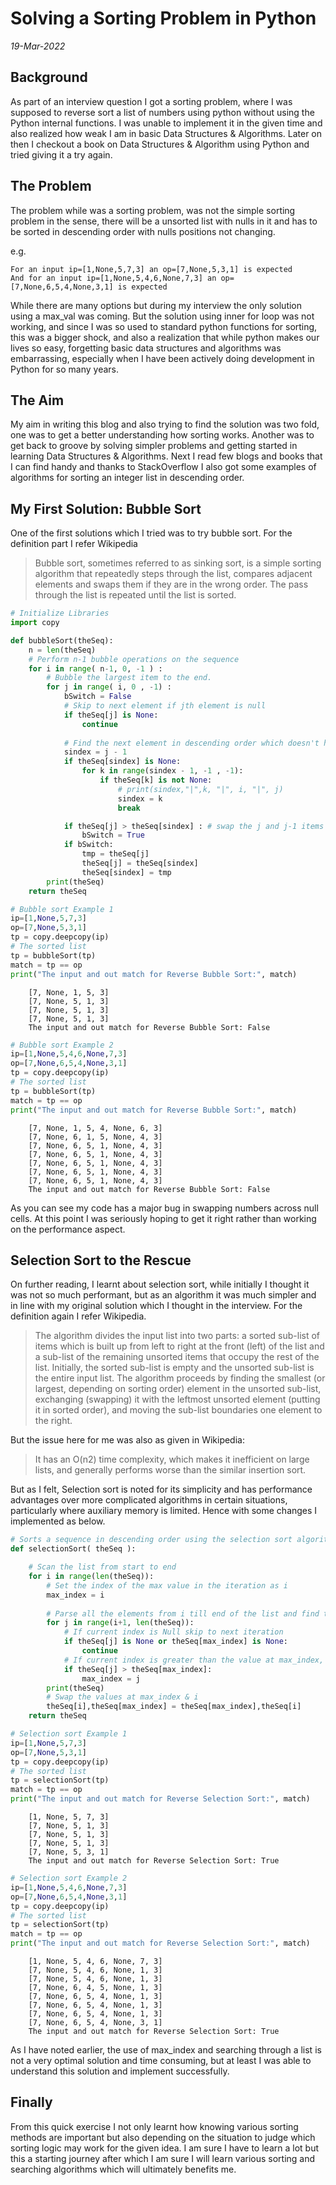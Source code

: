 # Solving a Sorting Problem in Python

_19-Mar-2022_

## Background

As part of an interview question I got a sorting problem, where I was supposed to reverse sort a list of numbers using python without using the Python internal functions. I was unable to implement it in the given time and also realized how weak I am in basic Data Structures & Algorithms.
Later on then I checkout a book on Data Structures & Algorithm using Python and tried giving it a try again.

## The Problem

The problem while was a sorting problem, was not the simple sorting problem in the sense, there will be a unsorted list with nulls in it and has to be sorted in descending order with nulls positions not changing.

e.g.
```
For an input ip=[1,None,5,7,3] an op=[7,None,5,3,1] is expected
And for an input ip=[1,None,5,4,6,None,7,3] an op=[7,None,6,5,4,None,3,1] is expected 
```

While there are many options but during my interview the only solution using a max_val was coming. But the solution using inner for loop was not working, and since I was so used to standard python functions for sorting, this was a bigger shock, and also a realization that while python makes our lives so easy, forgetting basic data structures and algorithms was embarrassing, especially when I have been actively doing development in Python for so many years.

## The Aim

My aim in writing this blog and also trying to find the solution was two fold, one was to get a better understanding how sorting works. Another was to get back to groove by solving simpler problems and getting started in learning Data Structures & Algorithms. Next I read few blogs and books that I can find handy and thanks to StackOverflow I also got some examples of algorithms for sorting an integer list in descending order.

## My First Solution: Bubble Sort

One of the first solutions which I tried was to try bubble sort. For the definition part I refer Wikipedia

> Bubble sort, sometimes referred to as sinking sort, is a simple sorting algorithm that repeatedly steps through the list, compares adjacent elements and swaps them if they are in the wrong order. The pass through the list is repeated until the list is sorted.


```python
# Initialize Libraries
import copy
```


```python
def bubbleSort(theSeq):
    n = len(theSeq)
    # Perform n-1 bubble operations on the sequence
    for i in range( n-1, 0, -1 ) :
        # Bubble the largest item to the end.
        for j in range( i, 0 , -1) :
            bSwitch = False
            # Skip to next element if jth element is null
            if theSeq[j] is None:
                continue
                
            # Find the next element in descending order which doesn't have a -ve value
            sindex = j - 1
            if theSeq[sindex] is None:
                for k in range(sindex - 1, -1 , -1):
                    if theSeq[k] is not None:
                        # print(sindex,"|",k, "|", i, "|", j)
                        sindex = k
                        break

            if theSeq[j] > theSeq[sindex] : # swap the j and j-1 items or the lower index which has no null value.
                bSwitch = True
            if bSwitch:
                tmp = theSeq[j]
                theSeq[j] = theSeq[sindex]
                theSeq[sindex] = tmp
        print(theSeq)
    return theSeq

```


```python
# Bubble sort Example 1
ip=[1,None,5,7,3]
op=[7,None,5,3,1]
tp = copy.deepcopy(ip)
# The sorted list
tp = bubbleSort(tp)
match = tp == op
print("The input and out match for Reverse Bubble Sort:", match)
```

```
    [7, None, 1, 5, 3]
    [7, None, 5, 1, 3]
    [7, None, 5, 1, 3]
    [7, None, 5, 1, 3]
    The input and out match for Reverse Bubble Sort: False
```


```python
# Bubble sort Example 2
ip=[1,None,5,4,6,None,7,3]
op=[7,None,6,5,4,None,3,1]
tp = copy.deepcopy(ip)
# The sorted list
tp = bubbleSort(tp)
match = tp == op
print("The input and out match for Reverse Bubble Sort:", match)
```

```
    [7, None, 1, 5, 4, None, 6, 3]
    [7, None, 6, 1, 5, None, 4, 3]
    [7, None, 6, 5, 1, None, 4, 3]
    [7, None, 6, 5, 1, None, 4, 3]
    [7, None, 6, 5, 1, None, 4, 3]
    [7, None, 6, 5, 1, None, 4, 3]
    [7, None, 6, 5, 1, None, 4, 3]
    The input and out match for Reverse Bubble Sort: False
```

As you can see my code has a major bug in swapping numbers across null cells. At this point I was seriously hoping to get it right rather than working on the performance aspect. 

## Selection Sort to the Rescue

On further reading, I learnt about selection sort, while initially I thought it was not so much performant, but as an algorithm it was much simpler and in line with my original solution which I thought in the interview. For the definition again I refer Wikipedia.

> The algorithm divides the input list into two parts: a sorted sub-list of items which is built up from left to right at the front (left) of the list and a sub-list of the remaining unsorted items that occupy the rest of the list. Initially, the sorted sub-list is empty and the unsorted sub-list is the entire input list. The algorithm proceeds by finding the smallest (or largest, depending on sorting order) element in the unsorted sub-list, exchanging (swapping) it with the leftmost unsorted element (putting it in sorted order), and moving the sub-list boundaries one element to the right.

But the issue here for me was also as given in Wikipedia:
> It has an O(n2) time complexity, which makes it inefficient on large lists, and generally performs worse than the similar insertion sort. 

But as I felt, Selection sort is noted for its simplicity and has performance advantages over more complicated algorithms in certain situations, particularly where auxiliary memory is limited. Hence with some changes I implemented as below.


```python
# Sorts a sequence in descending order using the selection sort algorithm.
def selectionSort( theSeq ):

    # Scan the list from start to end
    for i in range(len(theSeq)):
        # Set the index of the max value in the iteration as i
        max_index = i
        
        # Parse all the elements from i till end of the list and find the max value
        for j in range(i+1, len(theSeq)):
            # If current index is Null skip to next iteration
            if theSeq[j] is None or theSeq[max_index] is None:
                continue
            # If current index is greater than the value at max_index, set it that index to max_index                
            if theSeq[j] > theSeq[max_index]:
                max_index = j
        print(theSeq)
        # Swap the values at max_index & i
        theSeq[i],theSeq[max_index] = theSeq[max_index],theSeq[i]
    return theSeq

```


```python
# Selection sort Example 1
ip=[1,None,5,7,3]
op=[7,None,5,3,1]
tp = copy.deepcopy(ip)
# The sorted list
tp = selectionSort(tp)
match = tp == op
print("The input and out match for Reverse Selection Sort:", match)
```

```
    [1, None, 5, 7, 3]
    [7, None, 5, 1, 3]
    [7, None, 5, 1, 3]
    [7, None, 5, 1, 3]
    [7, None, 5, 3, 1]
    The input and out match for Reverse Selection Sort: True
```


```python
# Selection sort Example 2
ip=[1,None,5,4,6,None,7,3]
op=[7,None,6,5,4,None,3,1]
tp = copy.deepcopy(ip)
# The sorted list
tp = selectionSort(tp)
match = tp == op
print("The input and out match for Reverse Selection Sort:", match)
```

```
    [1, None, 5, 4, 6, None, 7, 3]
    [7, None, 5, 4, 6, None, 1, 3]
    [7, None, 5, 4, 6, None, 1, 3]
    [7, None, 6, 4, 5, None, 1, 3]
    [7, None, 6, 5, 4, None, 1, 3]
    [7, None, 6, 5, 4, None, 1, 3]
    [7, None, 6, 5, 4, None, 1, 3]
    [7, None, 6, 5, 4, None, 3, 1]
    The input and out match for Reverse Selection Sort: True
```

As I have noted earlier, the use of max_index and searching through a list is not a very optimal solution and time consuming, but at least I was able to understand this solution and implement successfully.

## Finally

From this quick exercise I not only learnt how knowing various sorting methods are important but also depending on the situation to judge which sorting logic may work for the given idea. I am sure I have to learn a lot but this a starting journey after which I am sure I will learn various sorting and searching algorithms which will ultimately benefits me.
